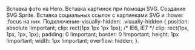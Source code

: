 Вставка фото на Hero.
Вставка картинок при помощи SVG.
Создание SVG Sprite.
Вставка социальных ссылок с картинками SVG и :hower :focus на них.
Подключение-visually-hidden:
.visually-hidden {
  position: absolute !important;
  clip: rect(1px 1px 1px 1px); /* IE6, IE7 */
  clip: rect(1px, 1px, 1px, 1px);
  padding: 0 !important;
  border: 0 !important;
  height: 1px !important;
  width: 1px !important;
  overflow: hidden;
}.
